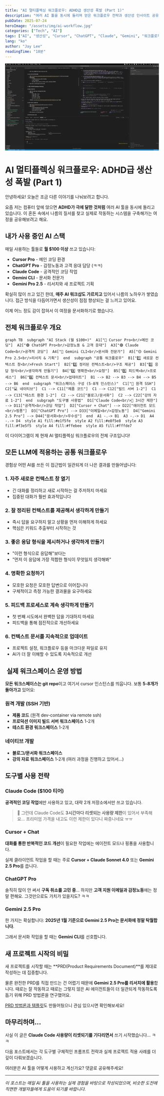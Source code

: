 ```yaml
---
title: "AI 멀티플렉싱 워크플로우: ADHD급 생산성 폭발 (Part 1)"
description: "여러 AI 툴을 동시에 돌리며 얻은 워크플로우 전략과 생산성 인사이트 공유"
pubDate: 2025-07-24
heroImage: "/assets/img/ai-workflow.jpg"
categories: ["Tech", "AI"]
tags: ["AI", "생산성", "Cursor", "ChatGPT", "Claude", "Gemini", "워크플로우"]
lang: "ko"
author: "Jay Lee"
readingTime: "10분"
---
```


![AI 워크플로우 생산성](/assets/img/ai-workflow.jpg)

# AI 멀티플렉싱 워크플로우: ADHD급 생산성 폭발 (Part 1)

안녕하세요! 오늘은 조금 다른 이야기를 나눠보려고 합니다.

요즘 저는 컴퓨터 앞에 앉으면 **ADHD가 극에 달한 것처럼** 여러 AI 툴을 동시에 돌리고 있습니다. 이 혼돈 속에서 나름의 질서를 찾고 실제로 작동하는 시스템을 구축해가는 여정을 공유해보려고 해요.

## 내가 사용 중인 AI 스택

매일 사용하는 툴들로 **월 $100 이상** 쓰고 있습니다:

- **Cursor Pro** - 메인 코딩 환경
- **ChatGPT Pro** - 감정노동과 고객 응대 담당 (ㅋㅋ)
- **Claude Code** - 공격적인 코딩 작업
- **Gemini CLI** - 문서화 전문가
- **Gemini Pro 2.5** - 리서치와 새 프로젝트 기획

확실히 많이 쓰고 있긴 한데, **매주 AI 워크샵도 가르치고** 있어서 나름의 노하우가 쌓였습니다. 접근 방식을 다듬어가면서 생산성이 점점 향상되는 걸 느끼고 있어요.

이제 어느 정도 감이 잡혀서 이 여정을 문서화하기로 했습니다.

## 전체 워크플로우 개요

```mermaid
graph TB  subgraph "AI Stack (월 $100+)"  A1["🔵 Cursor Pro<br/>메인 코딩"]  A2["🟢 ChatGPT Pro<br/>감정노동 & 고객 응대"]  A3["🟣 Claude Code<br/>공격적 코딩"]  A4["🔴 Gemini CLI<br/>문서화 전문가"]  A5["🟡 Gemini Pro 2.5<br/>리서치 & 기획"]  end  subgraph "공통 워크플로우"  B1["1️⃣ 새로운 컨텍스트 창<br/>Fresh Start"]  B2["2️⃣ 정리된 컨텍스트<br/>구조 제공"]  B3["3️⃣ 응답 형식<br/>생각하게 만들기"]  B4["4️⃣ 명확한<br/>요청"]  B5["5️⃣ 피드백<br/>프로세스"]  B6["6️⃣ 컨텍스트 문서<br/>업데이트"]  B1 --> B2 --> B3 --> B4 --> B5 --> B6  end  subgraph "워크스페이스 구성 (5-8개 인스턴스)"  C1["📡 원격 SSH"]  C2["💻 네이티브"]  C1 --> C11["제품 코드"]  C1 --> C12["빌드 서버 1-2"]  C1 --> C13["테스트 환경 1-2"]  C2 --> C21["블로그/문서화"]  C2 --> C22["강의 자료 1-2"]  end  subgraph "도구별 사용법"  D1["Claude Code<br/>💸 3시간 제한"] --> D11["공격적<br/>코딩 작업"]  D2["Cursor + Chat"] --> D22["에이전트 모드<br/>핑퐁"]  D3["ChatGPT Pro"] --> D33["이메일<br/>감정노동"]  D4["Gemini 2.5 Pro"] --> D44["문서화<br/>우수성"]  end  A1 -.-> B1  A3 -.-> D1  A4 -.-> D4  style A1 fill:#e1f5fe  style A2 fill:#e8f5e8  style A3 fill:#f3e5f5  style A4 fill:#ffebee  style A5 fill:#fffde7
```

이 다이어그램이 제 현재 AI 멀티플렉싱 워크플로우의 전체 구조입니다!

## 모든 LLM에 적용하는 공통 워크플로우

경험상 어떤 AI를 쓰든 이 접근법이 일관되게 더 나은 결과를 만들어냅니다:

### 1. 자주 새로운 컨텍스트 창 열기
- 긴 대화를 정리하고 새로 시작하는 걸 주저하지 마세요
- 집중된 대화가 훨씬 효과적입니다

### 2. 잘 정리된 컨텍스트를 제공해서 생각하게 만들기
- 즉시 답을 요구하지 말고 상황을 먼저 이해하게 하세요
- 핵심은 키워드 추출부터 시작하는 것

### 3. 좋은 응답 형식을 제시하거나 생각하게 만들기
- "이런 형식으로 응답해"보다는
- "먼저 이 응답에 가장 적합한 형식이 무엇일지 생각해봐"

### 4. 명확한 요청하기
- 모호한 요청은 모호한 답변으로 이어집니다
- 구체적이고 측정 가능한 결과물을 요구하세요

### 5. 피드백 프로세스로 계속 생각하게 만들기
- 첫 번째 시도에서 완벽한 답을 기대하지 마세요
- 피드백을 통해 점진적으로 개선하세요

### 6. 컨텍스트 문서를 지속적으로 업데이트
- 프로젝트 설정, 워크플로우 등을 마크다운 파일로 유지
- AI가 더 잘 이해할 수 있도록 지속적으로 개선

## ️ 실제 워크스페이스 운영 방법

**모든 워크스페이스는 git repo**이고 여기서 cursor 인스턴스를 띄웁니다. 보통 **5-8개가 돌아가고** 있어요:

### 원격 개발 (SSH 기반)
- **제품 코드** (원격 dev-container via remote ssh)
- **프로덕션 이미지 빌드 서버 워크스페이스** 1-2개
- **테스트 환경 워크스페이스** 1-2개

### 네이티브 개발
- **블로그/문서화 워크스페이스** 
- **강의 자료 워크스페이스** 1-2개 (여러 과정을 진행하고 있어서...)

## 도구별 사용 전략

### Claude Code ($100 티어)
**공격적인 코딩 작업**에만 사용하고 있고, 대략 2개 저장소에서만 쓰고 있습니다.

> 💸 그런데 Claude Code도 **3시간마다 리셋되는 사용량 제한**이 있어서 부족해요... 프리미엄 가격을 내고도 이런 제한이 있다니 짜증나네요 ㅠㅠ

### Cursor + Chat
**대화를 통한 반복적인 코드 개선**이 필요한 작업에는 에이전트 모드나 핑퐁을 사용합니다.

실제 클라이언트 작업을 할 때는 주로 **Cursor + Claude Sonnet 4.0** 또는 **Gemini 2.5 Pro**를 씁니다.

### ChatGPT Pro
솔직히 많이 안 써서 **구독 취소를 고민 중**... 하지만 **고객 지원 이메일과 감정노동**에는 정말 편해요. 그것만으로도 가치가 있을지도? ㅋㅋ

### Gemini 2.5 Pro
한 가지는 확실합니다: **2025년 1월 기준으로 Gemini 2.5 Pro는 문서화에 정말 탁월합니다**.

그래서 문서화 작업을 할 때는 **Gemini CLI**를 선호합니다.

## 새 프로젝트 시작의 비밀

새 프로젝트를 시작할 때는 **PRD(Product Requirements Document)**를 제대로 작성하는 데 집중합니다.

물론 완전한 PRD를 직접 만드는 건 어렵기 때문에 **Gemini 2.5 Pro를 리서치에 활용**합니다. 때로는 잘 작동하고 때로는 그렇지 않은 AI 에이전트들이 더 일관되게 작동하도록 돕기 위해 PRD 방법론을 연구했어요.

[PRD 방법론과 템플릿](https://www.notion.so/PRD-22c248114595800487e7efbdb115a8a7?pvs=21)도 만들어뒀으니 관심 있으시면 확인해보세요!

## 마무리하며...

사실 이 글은 **Claude Code 사용량이 리셋되기를 기다리면서** 쓰기 시작했습니다... ㅋㅋ

다음 포스트에서는 각 도구별 구체적인 프롬프트 전략과 실제 프로젝트 적용 사례를 더 깊이 다뤄보겠습니다.

여러분은 AI 툴을 어떻게 사용하고 계신가요? 댓글로 공유해주세요!

---

*이 포스트는 매일 AI 툴을 사용하는 실제 경험을 바탕으로 작성되었으며, 비슷한 도전에 직면한 개발자들에게 도움이 되기를 바랍니다.*